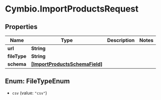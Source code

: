 # Cymbio.ImportProductsRequest

## Properties
Name | Type | Description | Notes
------------ | ------------- | ------------- | -------------
**url** | **String** |  | 
**fileType** | **String** |  | 
**schema** | [**[ImportProductsSchemaField]**](ImportProductsSchemaField.md) |  | 


<a name="FileTypeEnum"></a>
## Enum: FileTypeEnum


* `csv` (value: `"csv"`)




